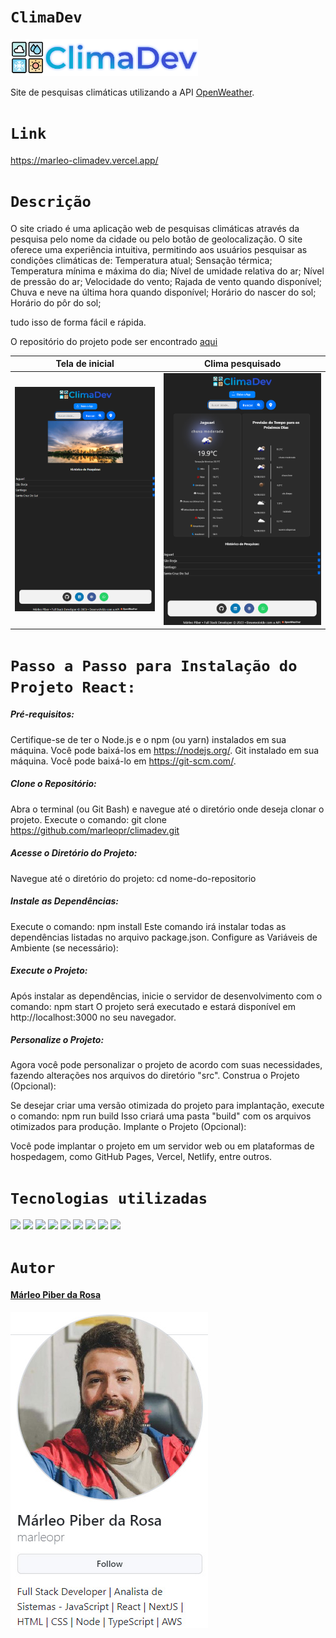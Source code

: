 # `ClimaDev`

<img src="src\assets\climaDev.png" width="300px">

Site de pesquisas climáticas utilizando a API [OpenWeather](https://openweathermap.org/).

# `Link`

https://marleo-climadev.vercel.app/
# `Descrição`

O site criado é uma aplicação web de pesquisas climáticas através da pesquisa pelo nome da cidade ou pelo botão de geolocalização. O site oferece uma experiência intuitiva, permitindo aos usuários pesquisar as condições climáticas de:
Temperatura atual; 
Sensação térmica;
Temperatura mínima e máxima do dia;
Nível de umidade relativa do ar;
Nível de pressão do ar;
Velocidade do vento;
Rajada de vento quando disponível;
Chuva e neve na última hora quando disponível;
Horário do nascer do sol;
Horário do pôr do sol;

tudo isso de forma fácil e rápida.

O repositório do projeto pode ser encontrado [aqui](https://github.com/marleopr/climadev)

| Tela de inicial                             | Clima pesquisado                               |
| ------------------------------------------- | ---------------------------------------------- |
| <img src="src\assets\TelaInicial.jpg" > | <img src="src\assets\Clima.jpg" > |

# `Passo a Passo para Instalação do Projeto React:`

##### Pré-requisitos:

Certifique-se de ter o Node.js e o npm (ou yarn) instalados em sua máquina. Você pode baixá-los em https://nodejs.org/.
Git instalado em sua máquina. Você pode baixá-lo em https://git-scm.com/.

##### Clone o Repositório:

Abra o terminal (ou Git Bash) e navegue até o diretório onde deseja clonar o projeto.
Execute o comando: git clone https://github.com/marleopr/climadev.git

##### Acesse o Diretório do Projeto:

Navegue até o diretório do projeto: cd nome-do-repositorio

##### Instale as Dependências:

Execute o comando: npm install
Este comando irá instalar todas as dependências listadas no arquivo package.json.
Configure as Variáveis de Ambiente (se necessário):

##### Execute o Projeto:

Após instalar as dependências, inicie o servidor de desenvolvimento com o comando: npm start
O projeto será executado e estará disponível em http://localhost:3000 no seu navegador.

##### Personalize o Projeto:

Agora você pode personalizar o projeto de acordo com suas necessidades, fazendo alterações nos arquivos do diretório "src".
Construa o Projeto (Opcional):

Se desejar criar uma versão otimizada do projeto para implantação, execute o comando: npm run build
Isso criará uma pasta "build" com os arquivos otimizados para produção.
Implante o Projeto (Opcional):

Você pode implantar o projeto em um servidor web ou em plataformas de hospedagem, como GitHub Pages, Vercel, Netlify, entre outros.

# `Tecnologias utilizadas`

<div>
<img src="https://img.shields.io/badge/Visual_Studio_Code-0078D4?style=for-the-badge&logo=visual%20studio%20code&logoColor=white">
<img src="https://img.shields.io/badge/JavaScript-F7DF1E?style=for-the-badge&logo=javascript&logoColor=black">
<img src="https://img.shields.io/badge/HTML5-E34F26?style=for-the-badge&logo=html5&logoColor=white">
<img src="https://img.shields.io/badge/styled--components-DB7093?style=for-the-badge&logo=styled-components&logoColor=white">
<img src="https://img.shields.io/badge/React-20232A?style=for-the-badge&logo=react&logoColor=61DAFB">
<img src="https://img.shields.io/badge/GIT-E44C30?style=for-the-badge&logo=git&logoColor=white">
<img src="https://img.shields.io/badge/GitHub-100000?style=for-the-badge&logo=github&logoColor=white">
<img src="https://img.shields.io/badge/Markdown-000000?style=for-the-badge&logo=markdown&logoColor=white">
<img src="https://img.shields.io/badge/React_Router-CA4245?style=for-the-badge&logo=react-router&logoColor=white">
</div>

# `Autor`

#### [Márleo Piber da Rosa](https://github.com/marleopr)

<img src="src\assets\marleopr.jpg">